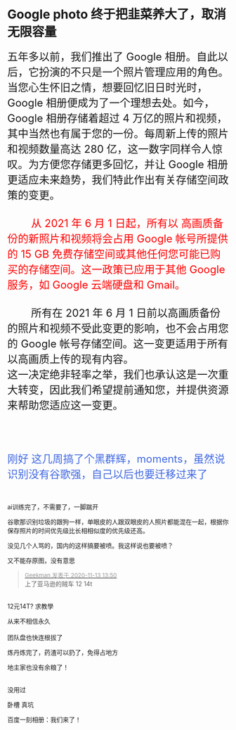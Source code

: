 # Google photo 终于把韭菜养大了，取消无限容量


<font size="4"><font size="5">五年多以前，我们推出了 Google 相册。自此以后，它扮演的不只是一个照片管理应用的角色。当您心生怀旧之情，想要回忆旧日时光时，Google 相册便成为了一个理想去处。如今，Google 相册存储着超过 4 万亿的照片和视频，其中当然也有属于您的一份。每周新上传的照片和视频数量高达 280 亿，这一数字同样令人惊叹。为方便您存储更多回忆，并让 Google 相册更适应未来趋势，我们特此作出有关存储空间政策的变更。<br />
<br />
&nbsp; &nbsp; &nbsp; &nbsp; <font color="Red">从 2021 年 6 月 1 日起，所有以 高画质备份的新照片和视频将会占用 Google 帐号所提供的 15 GB 免费存储空间或其他任何您可能已购买的存储空间。这一政策已应用于其他 Google 服务，如 Google 云端硬盘和 Gmail。</font><br />
<br />
&nbsp; &nbsp; &nbsp; &nbsp; 所有在 2021 年 6 月 1 日前以高画质备份的照片和视频不受此变更的影响，也不会占用您的 Google 帐号存储空间。这一变更适用于所有以高画质上传的现有内容。<br />
这一决定绝非轻率之举，我们也承认这是一次重大转变，因此我们希望提前通知您，并提供资源来帮助您适应这一变更。<br />
<br />
<br />
<br />
<font color="RoyalBlue">刚好 这几周搞了个黑群辉，moments，虽然说识别没有谷歌强，自己以后也要迁移过来了</font></font></font><br />
<br />
<br />


ai训练完了，不需要了，一脚踹开<img src="static/image/smiley/default/lol.gif" smilieid="12" border="0" alt="" /><img src="static/image/smiley/default/lol.gif" smilieid="12" border="0" alt="" /><img src="static/image/smiley/default/lol.gif" smilieid="12" border="0" alt="" />

谷歌那识别垃圾的跟狗一样，单眼皮的人跟双眼皮的人照片都能混在一起，根据你保存照片的时间优先级比长相相似度的优先级还高。

没见几个人骂的，国内的这样搞要被喷。我这样说也要被喷？

又不能存原图，没有意思

<div class="quote"><blockquote><font size="2"><a href="https://www.hostloc.com/forum.php?mod=redirect&amp;goto=findpost&amp;pid=9448270&amp;ptid=765737" target="_blank"><font color="#999999">Geekman 发表于 2020-11-13 13:50</font></a></font><br />
上了亚马逊的贼车 12 14t</blockquote></div><br />
12元14T? 求教學

从来不相信永久<br />
<br />
团队盘也快连根拔了

炼丹炼完了，药渣可以扔了，免得占地方

地主家也没有余粮了！<br />
<br />
<img src="static/image/smiley/default/lol.gif" smilieid="12" border="0" alt="" /><img src="static/image/smiley/default/lol.gif" smilieid="12" border="0" alt="" /><img src="static/image/smiley/default/lol.gif" smilieid="12" border="0" alt="" />

没用过

卧槽 真坑<img id="aimg_y57IZ" onclick="zoom(this, this.src, 0, 0, 0)" class="zoom" src="https://cdn.jsdelivr.net/gh/hishis/forum-master/public/images/patch.gif" onmouseover="img_onmouseoverfunc(this)" onload="thumbImg(this)" border="0" alt="" />

百度一刻相册：我们来了！<img src="static/image/smiley/default/titter.gif" smilieid="9" border="0" alt="" />
